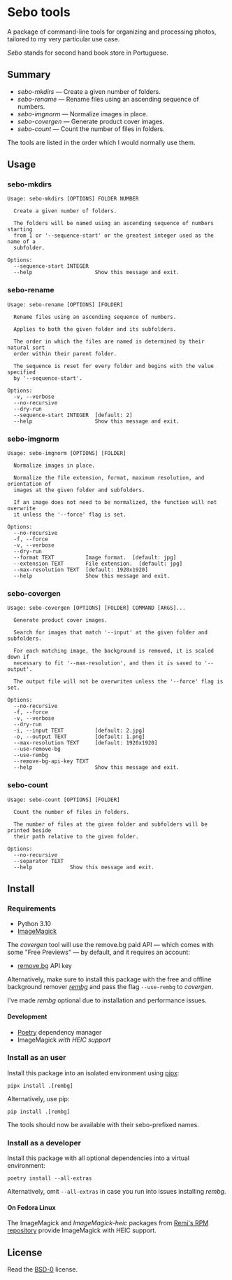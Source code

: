 # Sebo tools

A package of command-line tools for organizing and processing photos, tailored
to my very particular use case.

_Sebo_ stands for second hand book store in Portuguese.

## Summary

- _sebo-mkdirs_ — Create a given number of folders.
- _sebo-rename_ — Rename files using an ascending sequence of numbers.
- _sebo-imgnorm_ — Normalize images in place.
- _sebo-covergen_ — Generate product cover images.
- _sebo-count_ — Count the number of files in folders.

The tools are listed in the order which I would normally use them.

## Usage

### sebo-mkdirs

```
Usage: sebo-mkdirs [OPTIONS] FOLDER NUMBER

  Create a given number of folders.

  The folders will be named using an ascending sequence of numbers starting
  from 1 or '--sequence-start' or the greatest integer used as the name of a
  subfolder.

Options:
  --sequence-start INTEGER
  --help                    Show this message and exit.
```

### sebo-rename

```
Usage: sebo-rename [OPTIONS] [FOLDER]

  Rename files using an ascending sequence of numbers.

  Applies to both the given folder and its subfolders.

  The order in which the files are named is determined by their natural sort
  order within their parent folder.

  The sequence is reset for every folder and begins with the value specified
  by '--sequence-start'.

Options:
  -v, --verbose
  --no-recursive
  --dry-run
  --sequence-start INTEGER  [default: 2]
  --help                    Show this message and exit.
```

### sebo-imgnorm

```
Usage: sebo-imgnorm [OPTIONS] [FOLDER]

  Normalize images in place.

  Normalize the file extension, format, maximum resolution, and orientation of
  images at the given folder and subfolders.

  If an image does not need to be normalized, the function will not overwrite
  it unless the '--force' flag is set.

Options:
  --no-recursive
  -f, --force
  -v, --verbose
  --dry-run
  --format TEXT          Image format.  [default: jpg]
  --extension TEXT       File extension.  [default: jpg]
  --max-resolution TEXT  [default: 1920x1920]
  --help                 Show this message and exit.
```

### sebo-covergen

```
Usage: sebo-covergen [OPTIONS] [FOLDER] COMMAND [ARGS]...

  Generate product cover images.

  Search for images that match '--input' at the given folder and subfolders.

  For each matching image, the background is removed, it is scaled down if
  necessary to fit '--max-resolution', and then it is saved to '--output'.

  The output file will not be overwriten unless the '--force' flag is set.

Options:
  --no-recursive
  -f, --force
  -v, --verbose
  --dry-run
  -i, --input TEXT          [default: 2.jpg]
  -o, --output TEXT         [default: 1.png]
  --max-resolution TEXT     [default: 1920x1920]
  --use-remove-bg
  --use-rembg
  --remove-bg-api-key TEXT
  --help                    Show this message and exit.
```

### sebo-count

```
Usage: sebo-count [OPTIONS] [FOLDER]

  Count the number of files in folders.

  The number of files at the given folder and subfolders will be printed beside
  their path relative to the given folder.

Options:
  --no-recursive
  --separator TEXT
  --help            Show this message and exit.
```

## Install

### Requirements

- Python 3.10
- [ImageMagick](https://imagemagick.org/)

The _covergen_ tool will use the remove.bg paid API — which comes with some
"Free Previews" — by default, and it requires an account:

- [remove.bg](https://www.remove.bg/r/mYdNF6r5sTTkcp5zYn8Utz5G) API key

Alternatively, make sure to install this package with the free and offline
background remover [_rembg_](https://github.com/danielgatis/rembg) and pass the
flag `--use-rembg` to _covergen_.

I've made _rembg_ optional due to installation and performance issues.

#### Development

- [Poetry](https://python-poetry.org/) dependency manager
- ImageMagick _with HEIC support_

### Install as an user

Install this package into an isolated environment using
[pipx](https://pypa.github.io/pipx/):

    pipx install .[rembg]

Alternatively, use pip:

    pip install .[rembg]

The tools should now be available with their sebo-prefixed names.

### Install as a developer

Install this package with all optional dependencies into a virtual environment:

    poetry install --all-extras

Alternatively, omit `--all-extras` in case you run into issues installing
_rembg_.

#### On Fedora Linux

The ImageMagick and _ImageMagick-heic_ packages from
[Remi's RPM repository](https://rpms.remirepo.net/) provide ImageMagick with
HEIC support.

## License

Read the [BSD-0](LICENSE.txt) license.
